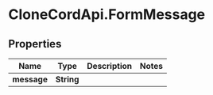 # CloneCordApi.FormMessage

## Properties

Name | Type | Description | Notes
------------ | ------------- | ------------- | -------------
**message** | **String** |  | 


